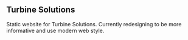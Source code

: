## Turbine Solutions
Static website for Turbine Solutions. Currently redesigning to be more informative and use modern web style.
